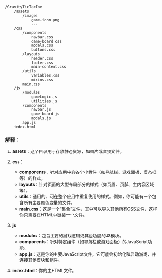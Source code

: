 
```
/GravityTicTacToe
    /assets
        /images
            game-icon.png
            ...
    /css
        /components
            navbar.css
            game-board.css
            modals.css
            buttons.css
        /layouts
            header.css
            footer.css
            main-content.css
        /utils
            variables.css
            mixins.css
        main.css
    /js
        /modules
            gameLogic.js
            utilities.js
        /components
            navbar.js
            game-board.js
            modals.js
        app.js
    index.html
```

### 解释：

1. **assets**：这个目录用于存放静态资源，如图片或音频文件。
   
2. **css**：
    - **components**：针对应用中的各个小组件（如导航栏、游戏面板、模态框等）的样式。
    - **layouts**：针对页面的大型布局部分的样式（如页眉、页脚、主内容区域等）。
    - **utils**：通用的、可在整个应用中重复使用的样式。例如，你可能有一个包含所有主要颜色变量的文件。
    - **main.css**：这是一个“集合”文件，其中可以导入其他所有CSS文件，这样你只需要在HTML中链接一个文件。

3. **js**：
    - **modules**：包含主要的游戏逻辑或其他功能的JS模块。
    - **components**：针对特定组件（如导航栏或游戏面板）的JavaScript功能。
    - **app.js**：这是你的主要JavaScript文件，它可能会初始化和启动游戏，并连接其他模块和组件。

4. **index.html**：你的主HTML文件。
